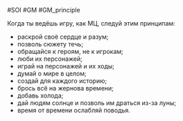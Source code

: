 #SOI #GM #GM_principle  

Когда ты ведёшь игру, как МЦ, следуй этим принципам: 
-  раскрой своё сердце и разум; 
-  позволь сюжету течь; 
-  обращайся к героям, не к игрокам; 
-  люби их персонажей; 
-  играй на персонажей и их ходы; 
-  думай о мире в целом; 
-  создай для каждого историю; 
-  брось всё на жернова времени; 
-  добавь холода; 
-  дай людям солнце и позволь им драться из-за луны; 
-  время от времени ослабляй поводья.
 
